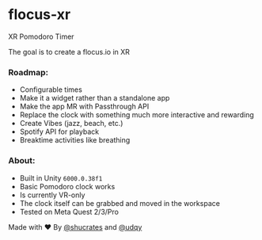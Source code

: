 # flocus-xr
XR Pomodoro Timer

The goal is to create a flocus.io in XR

### Roadmap:
- Configurable times
- Make it a widget rather than a standalone app
- Make the app MR with Passthrough API
- Replace the clock with something much more interactive and rewarding
- Create Vibes (jazz, beach, etc.)
- Spotify API for playback
- Breaktime activities like breathing

### About:
- Built in Unity `6000.0.38f1`
- Basic Pomodoro clock works
- Is currently VR-only
- The clock itself can be grabbed and moved in the workspace
- Tested on Meta Quest 2/3/Pro 

Made with ❤️ By [@shucrates](https://github.com/shucrates) and [@udqy](https://github.com/udqy)